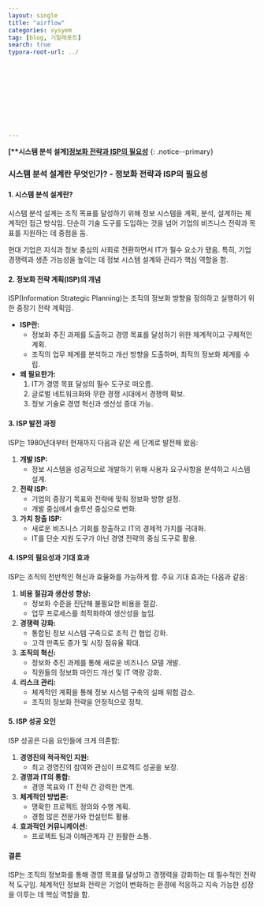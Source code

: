 ```yaml
---
layout: single
title: "airflow"
categories: sysyem
tag: [blog, 기말레포트]
search: true
typora-root-url: ../











---
```




**[****시스템 분석 설계**]**[**정보화 전략과 ISP의 필요성**](https://park-chanyeong.github.io)
{: .notice--primary}





### **시스템 분석 설계란 무엇인가? - 정보화 전략과 ISP의 필요성**

#### **1. 시스템 분석 설계란?**

시스템 분석 설계는 조직 목표를 달성하기 위해 정보 시스템을 계획, 분석, 설계하는 체계적인 접근 방식임. 단순히 기술 도구를 도입하는 것을 넘어 기업의 비즈니스 전략과 목표를 지원하는 데 중점을 둠.

현대 기업은 지식과 정보 중심의 사회로 전환하면서 IT가 필수 요소가 됐음. 특히, 기업 경쟁력과 생존 가능성을 높이는 데 정보 시스템 설계와 관리가 핵심 역할을 함.

#### **2. 정보화 전략 계획(ISP)의 개념**

ISP(Information Strategic Planning)는 조직의 정보화 방향을 정의하고 실행하기 위한 중장기 전략 계획임.

- **ISP란:**
  - 정보화 추진 과제를 도출하고 경영 목표를 달성하기 위한 체계적이고 구체적인 계획.
  - 조직의 업무 체계를 분석하고 개선 방향을 도출하며, 최적의 정보화 체계를 수립.
- **왜 필요한가:**
  1. IT가 경영 목표 달성의 필수 도구로 떠오름.
  2. 글로벌 네트워크화와 무한 경쟁 시대에서 경쟁력 확보.
  3. 정보 기술로 경영 혁신과 생산성 증대 가능.

#### **3. ISP 발전 과정**

ISP는 1980년대부터 현재까지 다음과 같은 세 단계로 발전해 왔음:

1. **개발 ISP:**
   - 정보 시스템을 성공적으로 개발하기 위해 사용자 요구사항을 분석하고 시스템 설계.
2. **전략 ISP:**
   - 기업의 중장기 목표와 전략에 맞춰 정보화 방향 설정.
   - 개발 중심에서 솔루션 중심으로 변화.
3. **가치 창출 ISP:**
   - 새로운 비즈니스 기회를 창출하고 IT의 경제적 가치를 극대화.
   - IT를 단순 지원 도구가 아닌 경영 전략의 중심 도구로 활용.

#### **4. ISP의 필요성과 기대 효과**

ISP는 조직의 전반적인 혁신과 효율화를 가능하게 함. 주요 기대 효과는 다음과 같음:

1. **비용 절감과 생산성 향상:**
   - 정보화 수준을 진단해 불필요한 비용을 절감.
   - 업무 프로세스를 최적화하여 생산성을 높임.
2. **경쟁력 강화:**
   - 통합된 정보 시스템 구축으로 조직 간 협업 강화.
   - 고객 만족도 증가 및 시장 점유율 확대.
3. **조직의 혁신:**
   - 정보화 추진 과제를 통해 새로운 비즈니스 모델 개발.
   - 직원들의 정보화 마인드 개선 및 IT 역량 강화.
4. **리스크 관리:**
   - 체계적인 계획을 통해 정보 시스템 구축의 실패 위험 감소.
   - 조직의 정보화 전략을 안정적으로 정착.

#### **5. ISP 성공 요인**

ISP 성공은 다음 요인들에 크게 의존함:

1. **경영진의 적극적인 지원:**
   - 최고 경영진의 참여와 관심이 프로젝트 성공을 보장.
2. **경영과 IT의 통합:**
   - 경영 목표와 IT 전략 간 강력한 연계.
3. **체계적인 방법론:**
   - 명확한 프로젝트 정의와 수행 계획.
   - 경험 많은 전문가와 컨설턴트 활용.
4. **효과적인 커뮤니케이션:**
   - 프로젝트 팀과 이해관계자 간 원활한 소통.

#### **결론**

ISP는 조직의 정보화를 통해 경영 목표를 달성하고 경쟁력을 강화하는 데 필수적인 전략적 도구임. 체계적인 정보화 전략은 기업이 변화하는 환경에 적응하고 지속 가능한 성장을 이루는 데 핵심 역할을 함.
